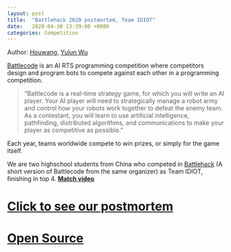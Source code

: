 ```yaml
---
layout: post
title:  "Battlehack 2020 postmortem, Team IDIOT"
date:   2020-04-30 13:39:00 +0800
categories: Competition
---
```

Author: [Houwang](https://github.com/Houwang123), [Yulun Wu](https://github.com/IDl0T)

[Battlecode](https://battlecode.org/) is an AI RTS programming competition where competitors design and program bots to compete against each other in a programming competition.

>“Battlecode is a real-time strategy game, for which you will write an AI player. Your AI player will need to strategically manage a robot army and control how your robots work together to defeat the enemy team. As a contestant, you will learn to use artificial intelligence, pathfinding, distributed algorithms, and communications to make your player as competitive as possible.” 

Each year, teams worldwide compete to win prizes, or simply for the game itself.

We are two highschool students from China who competed in [Battlehack](http://bh2020.battlecode.org/) (A short version of Battlecode from the same organizer) as Team IDIOT, finishing in top 4. [**Match video**](https://www.youtube.com/watch?v=wS0TO_QtgmI)

# [Click to see our postmortem]({{site.url}}/assets/Battlehack2020postmortem.pdf)
# [Open Source](https://github.com/IDl0T/battlehack20)
